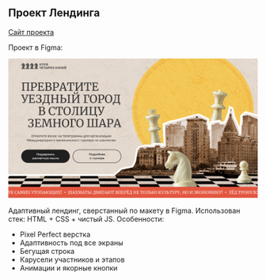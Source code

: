 ## Проект Лендинга

[Сайт проекта](ссылка-на-сайт)

<p>Проект в Figma:</p>
<a href="https://www.figma.com/design/TYxfOlvajUoFC9i5myvTQR/%D0%94%D0%B8%D0%B7%D0%B0%D0%B8%CC%86%D0%BD_%D0%B4%D0%BB%D1%8F_%D0%B2%D0%B5%D1%80%D1%81%D1%82%D0%BA%D0%B8_%D0%A2%D0%B5%D1%81%D1%82%D0%BE%D0%B2%D1%8B%D0%B8%CC%86_%D0%BB%D0%B5%D0%BD%D0%B4%D0%B8%D0%BD%D0%B3?node-id=0-1&t=4fhUnqDgGUAEINqr-1" target="_blank">
  <img src="./images/img_cover.jpg" alt="Figma-дизайн" />
</a>


Адаптивный лендинг, сверстанный по макету в Figma. Использован стек: HTML + CSS + чистый JS.
Особенности:
- Pixel Perfect верстка
- Адаптивность под все экраны
- Бегущая строка
- Карусели участников и этапов
- Анимации и якорные кнопки
